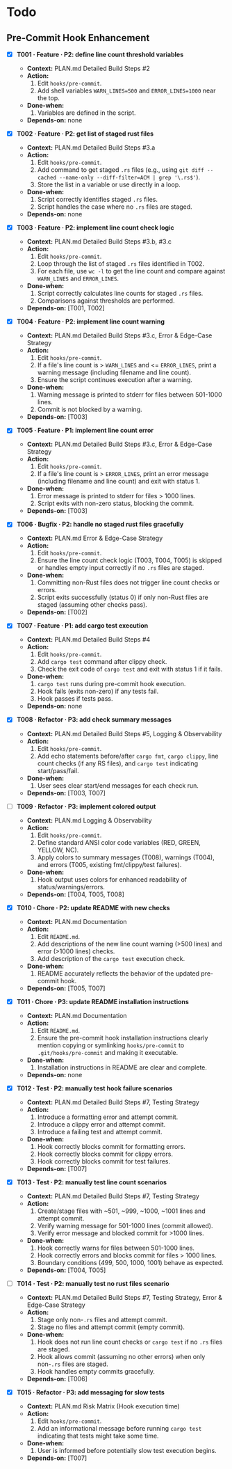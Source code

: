 # Todo

## Pre-Commit Hook Enhancement
- [x] **T001 · Feature · P2: define line count threshold variables**
    - **Context:** PLAN.md Detailed Build Steps #2
    - **Action:**
        1. Edit `hooks/pre-commit`.
        2. Add shell variables `WARN_LINES=500` and `ERROR_LINES=1000` near the top.
    - **Done‑when:**
        1. Variables are defined in the script.
    - **Depends‑on:** none

- [x] **T002 · Feature · P2: get list of staged rust files**
    - **Context:** PLAN.md Detailed Build Steps #3.a
    - **Action:**
        1. Edit `hooks/pre-commit`.
        2. Add command to get staged `.rs` files (e.g., using `git diff --cached --name-only --diff-filter=ACM | grep '\.rs$'`).
        3. Store the list in a variable or use directly in a loop.
    - **Done‑when:**
        1. Script correctly identifies staged `.rs` files.
        2. Script handles the case where no `.rs` files are staged.
    - **Depends‑on:** none

- [x] **T003 · Feature · P2: implement line count check logic**
    - **Context:** PLAN.md Detailed Build Steps #3.b, #3.c
    - **Action:**
        1. Edit `hooks/pre-commit`.
        2. Loop through the list of staged `.rs` files identified in T002.
        3. For each file, use `wc -l` to get the line count and compare against `WARN_LINES` and `ERROR_LINES`.
    - **Done‑when:**
        1. Script correctly calculates line counts for staged `.rs` files.
        2. Comparisons against thresholds are performed.
    - **Depends‑on:** [T001, T002]

- [x] **T004 · Feature · P2: implement line count warning**
    - **Context:** PLAN.md Detailed Build Steps #3.c, Error & Edge-Case Strategy
    - **Action:**
        1. Edit `hooks/pre-commit`.
        2. If a file's line count is > `WARN_LINES` and <= `ERROR_LINES`, print a warning message (including filename and line count).
        3. Ensure the script continues execution after a warning.
    - **Done‑when:**
        1. Warning message is printed to stderr for files between 501-1000 lines.
        2. Commit is not blocked by a warning.
    - **Depends‑on:** [T003]

- [x] **T005 · Feature · P1: implement line count error**
    - **Context:** PLAN.md Detailed Build Steps #3.c, Error & Edge-Case Strategy
    - **Action:**
        1. Edit `hooks/pre-commit`.
        2. If a file's line count is > `ERROR_LINES`, print an error message (including filename and line count) and exit with status 1.
    - **Done‑when:**
        1. Error message is printed to stderr for files > 1000 lines.
        2. Script exits with non-zero status, blocking the commit.
    - **Depends‑on:** [T003]

- [x] **T006 · Bugfix · P2: handle no staged rust files gracefully**
    - **Context:** PLAN.md Error & Edge-Case Strategy
    - **Action:**
        1. Edit `hooks/pre-commit`.
        2. Ensure the line count check logic (T003, T004, T005) is skipped or handles empty input correctly if no `.rs` files are staged.
    - **Done‑when:**
        1. Committing non-Rust files does not trigger line count checks or errors.
        2. Script exits successfully (status 0) if only non-Rust files are staged (assuming other checks pass).
    - **Depends‑on:** [T002]

- [x] **T007 · Feature · P1: add cargo test execution**
    - **Context:** PLAN.md Detailed Build Steps #4
    - **Action:**
        1. Edit `hooks/pre-commit`.
        2. Add `cargo test` command after clippy check.
        3. Check the exit code of `cargo test` and exit with status 1 if it fails.
    - **Done‑when:**
        1. `cargo test` runs during pre-commit hook execution.
        2. Hook fails (exits non-zero) if any tests fail.
        3. Hook passes if tests pass.
    - **Depends‑on:** none

- [x] **T008 · Refactor · P3: add check summary messages**
    - **Context:** PLAN.md Detailed Build Steps #5, Logging & Observability
    - **Action:**
        1. Edit `hooks/pre-commit`.
        2. Add echo statements before/after `cargo fmt`, `cargo clippy`, line count checks (if any RS files), and `cargo test` indicating start/pass/fail.
    - **Done‑when:**
        1. User sees clear start/end messages for each check run.
    - **Depends‑on:** [T003, T007]

- [ ] **T009 · Refactor · P3: implement colored output**
    - **Context:** PLAN.md Logging & Observability
    - **Action:**
        1. Edit `hooks/pre-commit`.
        2. Define standard ANSI color code variables (RED, GREEN, YELLOW, NC).
        3. Apply colors to summary messages (T008), warnings (T004), and errors (T005, existing fmt/clippy/test failures).
    - **Done‑when:**
        1. Hook output uses colors for enhanced readability of status/warnings/errors.
    - **Depends‑on:** [T004, T005, T008]

- [x] **T010 · Chore · P2: update README with new checks**
    - **Context:** PLAN.md Documentation
    - **Action:**
        1. Edit `README.md`.
        2. Add descriptions of the new line count warning (>500 lines) and error (>1000 lines) checks.
        3. Add description of the `cargo test` execution check.
    - **Done‑when:**
        1. README accurately reflects the behavior of the updated pre-commit hook.
    - **Depends‑on:** [T005, T007]

- [x] **T011 · Chore · P3: update README installation instructions**
    - **Context:** PLAN.md Documentation
    - **Action:**
        1. Edit `README.md`.
        2. Ensure the pre-commit hook installation instructions clearly mention copying or symlinking `hooks/pre-commit` to `.git/hooks/pre-commit` and making it executable.
    - **Done‑when:**
        1. Installation instructions in README are clear and complete.
    - **Depends‑on:** none

- [x] **T012 · Test · P2: manually test hook failure scenarios**
    - **Context:** PLAN.md Detailed Build Steps #7, Testing Strategy
    - **Action:**
        1. Introduce a formatting error and attempt commit.
        2. Introduce a clippy error and attempt commit.
        3. Introduce a failing test and attempt commit.
    - **Done‑when:**
        1. Hook correctly blocks commit for formatting errors.
        2. Hook correctly blocks commit for clippy errors.
        3. Hook correctly blocks commit for test failures.
    - **Depends‑on:** [T007]

- [x] **T013 · Test · P2: manually test line count scenarios**
    - **Context:** PLAN.md Detailed Build Steps #7, Testing Strategy
    - **Action:**
        1. Create/stage files with ~501, ~999, ~1000, ~1001 lines and attempt commit.
        2. Verify warning message for 501-1000 lines (commit allowed).
        3. Verify error message and blocked commit for >1000 lines.
    - **Done‑when:**
        1. Hook correctly warns for files between 501-1000 lines.
        2. Hook correctly errors and blocks commit for files > 1000 lines.
        3. Boundary conditions (499, 500, 1000, 1001) behave as expected.
    - **Depends‑on:** [T004, T005]

- [ ] **T014 · Test · P2: manually test no rust files scenario**
    - **Context:** PLAN.md Detailed Build Steps #7, Testing Strategy, Error & Edge-Case Strategy
    - **Action:**
        1. Stage only non-`.rs` files and attempt commit.
        2. Stage no files and attempt commit (empty commit).
    - **Done‑when:**
        1. Hook does not run line count checks or `cargo test` if no `.rs` files are staged.
        2. Hook allows commit (assuming no other errors) when only non-`.rs` files are staged.
        3. Hook handles empty commits gracefully.
    - **Depends‑on:** [T006]

- [x] **T015 · Refactor · P3: add messaging for slow tests**
    - **Context:** PLAN.md Risk Matrix (Hook execution time)
    - **Action:**
        1. Edit `hooks/pre-commit`.
        2. Add an informational message before running `cargo test` indicating that tests might take some time.
    - **Done‑when:**
        1. User is informed before potentially slow test execution begins.
    - **Depends‑on:** [T007]